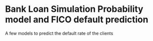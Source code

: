 # Bank Loan Simulation Probability model and FICO default prediction 
 A few models to predict the default rate of the clients
